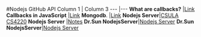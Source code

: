 #Nodejs GitHub API
Column 1  | Column 3
--- |---
**What are callbacks?** |[Link](https://nodejs.org/en/knowledge/getting-started/control-flow/what-are-callbacks/)
**Callbacks in JavaScript** |[Link](https://zellwk.com/blog/callbacks/)
**Mongodb**. |[Link](https://github.com/Hsabonchi/Unit11/blob/master/Mongodb/l20.pdf) 
**Nodejs Server**|[CSULA CS4220](https://github.com/Hsabonchi/Unit11/blob/master/NodejsServer/Week12.pdf)
**Nodejs Server** |[Notes](https://github.com/Hsabonchi/Unit11/blob/master/NodejsServer/Node.js-Server.md)
**Dr.Sun NodejsServer**|[Nodejs Server](https://www.youtube.com/watch?v=fFTsEbDubLk)
**Dr.Sun NodejsServer**|[Nodejs Server](https://www.youtube.com/watch?v=fFTsEbDubLk)
